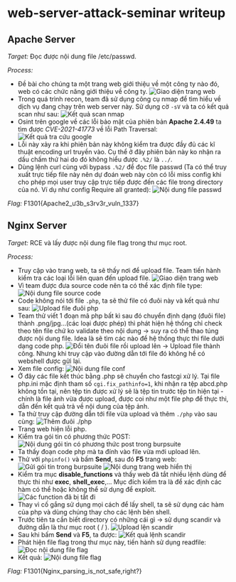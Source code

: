# web-server-attack-seminar writeup

## Apache Server
*Target:* Đọc được nội dung file /etc/passwd.

*Process:*
- Đề bài cho chúng ta một trang web giới thiệu về một công ty nào đó, web có các chức năng giới thiệu về công ty. 
![Giao diện trang web](images/apache_1.jpg)
- Trong quá trình recon, team đã sử dụng công cụ nmap để tìm hiểu về dịch vụ đang chạy trên web server này.  Sử dụng cờ `-sV` và ta có kết quả scan như sau:
![Kết quả scan nmap](images/apache_2.jpg)
- Osint trên google về các lỗi bảo mật của phiên bản **Apache 2.4.49** ta tìm được *CVE-2021-41773* về lỗi Path Traversal:
![Kết quả tra cứu google](images/apache_3.jpg)
- Lỗi này xảy ra khi phiên bản này không kiểm tra được đầy đủ các kĩ thuật encoding url truyền vào. Cụ thể ở đây phiên bản này ko nhận ra dấu chấm thứ hai do đó không hiểu được `.%2/` là `../`.
- Dùng lệnh curl cùng với bypass `.%2/` để đọc file passwd (Ta có thể truy xuất trực tiếp file này nên dự đoán web này còn có lỗi miss config khi cho phép mọi user truy cập trực tiếp được đến các file trong directory của nó. Ví dụ như config Require all granted):
![Nội dung file passwd](images/apache_4.jpg)

*Flag:*  F1301{Apache2_ư3b_s3rv3r_vuln_1337}

## Nginx Server
*Target:* RCE và lấy được nội dung file flag trong thư mục root.

*Process:*
- Truy cập vào trang web, ta sẽ thấy nơi để upload file. Team tiến hành kiểm tra các loại lỗi liên quan đến upload file.
![Giao diện trang web](images/nginx_1.jpg)
- Vì team được đưa source code nên ta có thể xác định file type:
![Nội dung file source code](images/nginx_2.jpg)
- Code không nói tới file `.php`, ta sẽ thử file có đuôi này và kết quả như sau:
![Upload file đuôi php](images/nginx_3.jpg)
- Team thử viết 1 đoạn mã php bất kì sau đó chuyển định dạng (đuôi file) thành .png/jpg...(các loại được phép) thì phát hiện hệ thống chỉ check theo tên file chứ ko validate theo nội dung &rarr; suy ra có thể thao túng được nội dung file. Idea là sẽ tìm các nào để hệ thống thực thi file dưới dạng code php.
![Đổi tên đuôi file rồi upload lên](images/nginx_4.jpg)
&rarr; Upload file thành công. Nhưng khi truy cập vào đường dẫn tới file đó không hề có webshell được gửi lại.
- Xem file config:
![Nội dung file conf](images/nginx_5.jpg)
- Ở đây các file kết thúc bằng .php sẽ chuyển cho fastcgi xử lý. Tại file php.ini mặc định tham số `cgi.fix_pathinfo=1`, khi nhận ra tệp abcd.php không tồn tại, nên tệp tin được xử lý sẽ là tệp tin trước tệp tin hiện tại - chính là file ảnh vừa được upload, được coi như một file php để thực thi, dẫn đến kết quả trả về nội dung của tệp ảnh.
- Ta thử truy cập đường dẫn tới file vừa upload và thêm `./php` vào sau cùng:
![Thêm đuôi ./php](images/nginx_6.jpg)
- Trang web hiện lỗi php.
- Kiểm tra gói tin có phương thức POST:
![Nội dung gói tin có phương thức post trong burpsuite](images/nginx_7.jpg)
- Ta thấy đoạn code php mà ta đính vào file vừa mới upload lên.
- Thử với `phpinfo()` và bấm **Send**, sau đó **F5** trang web:
![Gửi gói tin trong burpsuite](images/nginx_8.jpg)
![Nội dung trang web hiển thị](images/nginx_9.jpg)
- Kiểm tra mục **disable_functions** và thấy web đã tắt nhiều lệnh dùng để thực thi như **exec**, **shell_exec**,... Mục đích kiểm tra là để xác định các hàm có thể hoặc không thể sử dụng để exploit.
![Các function đã bị tắt đi](images/nginx_10.jpg)
- Thay vì cố gắng sử dụng mọi cách để lấy shell, ta sẽ sử dụng các hàm của php và dùng chúng thay cho các lệnh bên shell.
- Trước tiên ta cần biết directory có những cái gì &rarr; sử dụng scandir và đường dẫn là thư mục root ( / ).
![Upload lện scandir](images/nginx_11.jpg)
- Sau khi bấm **Send** và **F5**, ta được:
![Kết quả lệnh scandir](images/nginx_12.jpg)
- Phát hiện file flag trong thư mục này, tiến hành sử dụng readfile: 
![Đọc nội dung file flag](images/nginx_13.jpg)
- Kết quả:
![Nội dung file flag](images/nginx_14.jpg)

*Flag:* F1301{Nginx_parsing_is_not_safe,right?}